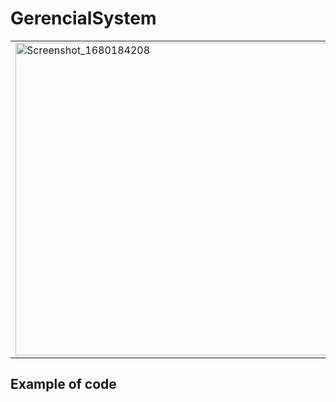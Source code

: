 # GerencialSystem

<table>
	<tr>
	    <td>
		  <img src="https://user-images.githubusercontent.com/49843350/228863171-f127923e-f4c0-4c74-b136-fc54fe409245.png" alt="Screenshot_1680184208" 			style="max-width: 100%;" height="500">
	   </td>
		 <td>
		  <img src="https://user-images.githubusercontent.com/49843350/228862457-378af31e-4b83-462c-af5f-78b1cef9e50d.png" alt="Screenshot_1680184206" 			style="max-width: 100%;" height="500">
	   </td>
    	<td>
		<img src="https://user-images.githubusercontent.com/49843350/228863385-faa36fba-b1c1-48da-a73a-c0e7da18ef45.png" alt="Screenshot_1680185110"
		     style="max-width: 100%;" height="500">
	</td>
  </tr>
</table>
<h2>Example of code</h2>


<!--![Screenshot_1680184206](https://user-images.githubusercontent.com/49843350/228862457-378af31e-4b83-462c-af5f-78b1cef9e50d.png)
	<img src="https://user-images.githubusercontent.com/49843350…28863171-f127923e-f4c0-4c74-b136-fc54fe409245.png">
![Screenshot_1680185110](https://user-images.githubusercontent.com/49843350/228863385-faa36fba-b1c1-48da-a73a-c0e7da18ef45.png)
->

